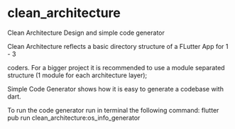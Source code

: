 # clean_architecture

Clean Architecture Design and simple code generator

Clean Architecture reflects a basic directory structure of a FLutter App for 1 - 3

coders. For a bigger project it is recommended to use a module separated structure
(1 module for each architecture layer);

Simple Code Generator shows how it is easy to generate a codebase with dart.

To run the code generator run in terminal the following command:
flutter pub run clean_architecture:os_info_generator

